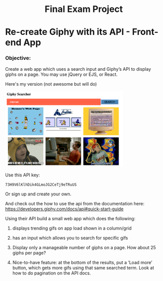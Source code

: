 <center>

# Final Exam Project

</center>

# Re-create Giphy with its API - Front-end App

### Objective: 

Create a web app which uses a search input and Giphy’s API to display giphs on a page. You may use jQuery or EJS, or React.

Here's my version (not awesome but will do)

<img src="images/giphy_searcher.png" width="75%">


Use this API key: 

```
73H9V6lKlhDik4GLmoJG2CeTj9eTRuUS
```

Or sign up and create your own.

And check out the how to use the api from the documentation here: https://developers.giphy.com/docs/api#quick-start-guide

Using their API build a small web app which does the following:

1. displays trending gifs on app load shown in a column/grid
2. has an input which allows you to search for specific gifs
3. Display only a manageable number of giphs on a page. How about 25 giphs per page?

3. Nice-to-have feature: at the bottom of the results, put a ‘Load more’ button, which gets more gifs using that same searched term. Look at how to do pagination on the API docs.
